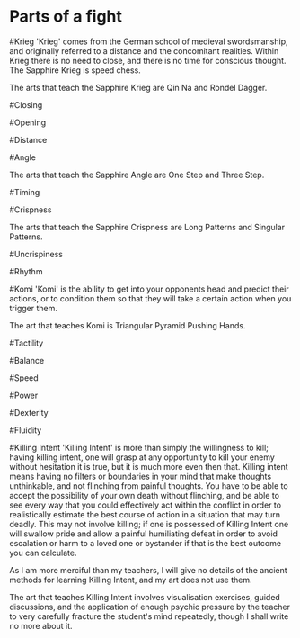 Parts of a fight
================

#Krieg
'Krieg' comes from the German school of medieval swordsmanship, and originally referred to a distance and the concomitant realities. Within Krieg there is no need to close, and there is no time for conscious thought. The Sapphire Krieg is speed chess.

The arts that teach the Sapphire Krieg are Qin Na and Rondel Dagger.

#Closing

#Opening

#Distance

#Angle

The arts that teach the Sapphire Angle are One Step and Three Step.

#Timing

#Crispness

The arts that teach the Sapphire Crispness are Long Patterns and Singular Patterns.

#Uncrispiness

#Rhythm

#Komi
'Komi' is the ability to get into your opponents head and predict their actions, or to condition them so that they will take a certain action when you trigger them.

The art that teaches Komi is Triangular Pyramid Pushing Hands.

#Tactility

#Balance

#Speed

#Power

#Dexterity

#Fluidity

#Killing Intent
'Killing Intent' is more than simply the willingness to kill; having killing intent, one will grasp at any opportunity to kill your enemy without hesitation it is true, but it is much more even then that. Killing intent means having no filters or boundaries in your mind that make thoughts unthinkable, and not flinching from painful thoughts. You have to be able to accept the possibility of your own death without flinching, and be able to see every way that you could effectively act within the conflict in order to realistically estimate the best course of action in a situation that may turn deadly. This may not involve killing; if one is possessed of Killing Intent one will swallow pride and allow a painful humiliating defeat in order to avoid escalation or harm to a loved one or bystander if that is the best outcome you can calculate.

As I am more merciful than my teachers, I will give no details of the ancient methods for learning Killing Intent, and my art does not use them.

The art that teaches Killing Intent involves visualisation exercises, guided discussions, and the application of enough psychic pressure by the teacher to very carefully fracture the student's mind repeatedly, though I shall write no more about it.
